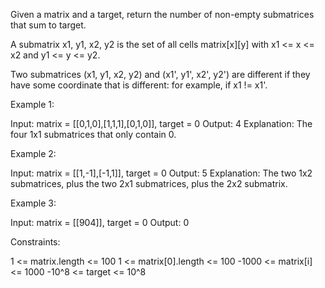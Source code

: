 Given a matrix and a target, return the number of non-empty submatrices that
sum to target.

A submatrix x1, y1, x2, y2 is the set of all cells matrix[x][y] with x1 <= x
<= x2 and y1 <= y <= y2.

Two submatrices (x1, y1, x2, y2) and (x1', y1', x2', y2') are different if
they have some coordinate that is different: for example, if x1 != x1'.


Example 1:


Input: matrix = [[0,1,0],[1,1,1],[0,1,0]], target = 0
Output: 4
Explanation: The four 1x1 submatrices that only contain 0.


Example 2:


Input: matrix = [[1,-1],[-1,1]], target = 0
Output: 5
Explanation: The two 1x2 submatrices, plus the two 2x1 submatrices, plus the
2x2 submatrix.


Example 3:


Input: matrix = [[904]], target = 0
Output: 0



Constraints:


1 <= matrix.length <= 100
1 <= matrix[0].length <= 100
-1000 <= matrix[i] <= 1000
-10^8 <= target <= 10^8





